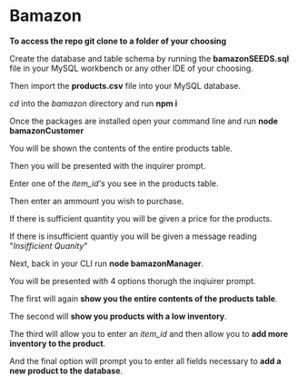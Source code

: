 # Bamazon 

**To access the repo git clone to a folder of your choosing**

Create the database and table schema by running the **bamazonSEEDS.sql** file in your MySQL workbench or any other IDE of your choosing.

Then import the **products.csv** file into your MySQL database.

*cd* into the *bamazon* directory and run **npm i**

Once the packages are installed open your command line and run **node bamazonCustomer**

You will be shown the contents of the entire products table.

Then you will be presented with the inquirer prompt.

Enter one of the *item_id's* you see in the products table.

Then enter an ammount you wish to purchase.

If there is sufficient quantity you will be given a price for the products.

If there is insufficient quantiy you will be given a message reading "*Insifficient Quanity*"

Next, back in your CLI run **node bamazonManager**.

You will be presented with 4 options thorugh the inqiuirer prompt.

The first will again **show you the entire contents of the products table**.

The second will **show you products with a low inventory**.

The third will allow you to enter an *item_id* and then allow you to **add more inventory to the product**.

And the final option will prompt you to enter all fields necessary to **add a new product to the database**.

